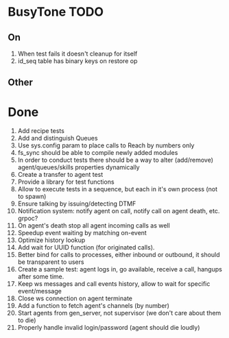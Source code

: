 BusyTone TODO
=============

## On

1. When test fails it doesn't cleanup for itself
2. id_seq table has binary keys on restore op

## Other

Done
====

1. Add recipe tests
2. Add and distinguish Queues
2. Use sys.config param to place calls to Reach by numbers only
1. fs_sync should be able to compile newly added modules
1. In order to conduct tests there should be a way to alter (add/remove) agent/queues/skills properties dynamically
1. Create a transfer to agent test
3. Provide a library for test functions
1. Allow to execute tests in a sequence, but each in it's own process (not to spawn)
3. Ensure talking by issuing/detecting DTMF
1. Notification system: notify agent on call, notify call on agent death, etc. grpoc?
2. On agent's death stop all agent incoming calls as well
2. Speedup event waiting by matching on-event
3. Optimize history lookup
4. Add wait for UUID function (for originated calls).
1. Better bind for calls to processes, either inbound or outbound, it should be transparent to users
1. Create a sample test: agent logs in, go available, receive a call, hangups after some time.
1. Keep ws messages and call events history, allow to wait for specific event/message
1. Close ws connection on agent terminate
3. Add a function to fetch agent's channels (by number)
1. Start agents from gen_server, not supervisor (we don't care about them to die)
4. Properly handle invalid login/password (agent should die loudly)
